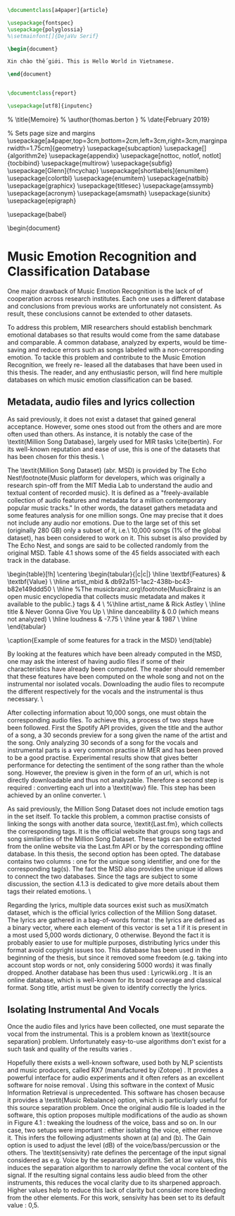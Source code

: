 ```tex
\documentclass[a4paper]{article}

\usepackage{fontspec}
\usepackage{polyglossia}
%\setmainfont[]{DejaVu Serif}

\begin{document}

Xin chào thế giới. This is Hello World in Vietnamese.

\end{document}


\documentclass{report}

\usepackage[utf8]{inputenc}
```


% \title{Memoire}
% \author{thomas.berton }
% \date{February 2019}

% Sets page size and margins
\usepackage[a4paper,top=3cm,bottom=2cm,left=3cm,right=3cm,marginparwidth=1.75cm]{geometry}
\usepackage{subcaption}
\usepackage[]{algorithm2e}
\usepackage{appendix}
\usepackage[nottoc, notlof, notlot]{tocbibind}
\usepackage{multirow}
\usepackage{subfig}
\usepackage[Glenn]{fncychap}
\usepackage[shortlabels]{enumitem}
\usepackage{colortbl}
\usepackage{enumitem}
\usepackage{natbib}
\usepackage{graphicx}
\usepackage{titlesec}
\usepackage{amssymb}
\usepackage{acronym}
\usepackage{amsmath}
\usepackage{siunitx}
\usepackage{epigraph}

\usepackage{babel}

\begin{document}

# Music Emotion Recognition and Classification Database

 One major drawback of Music Emotion Recognition is the lack of of cooperation across research institutes.  Each one uses a different database and conclusions from previous works are unfortunately not consistent. As result, these conclusions cannot be extended to other datasets. 

To address this problem, MIR researchers should establish benchmark emotional databases so that results would come from the same database and comparable.  A common database, analyzed by experts, would be time-saving and reduce errors such as songs labeled with a non-corresponding emotion.  To tackle this problem and contribute to the Music Emotion Recognition, we freely re- leased all the databases that have been used in this thesis.  The reader, and any enthusiastic person, will find here multiple databases on which music emotion classification can be based.


 ## Metadata, audio files and lyrics collection

As said previously, it does not exist a dataset that gained general acceptance. However, some ones stood out from the others and are more often used than others. As instance, it is notably the case of the \textit{Million Song Database}, largely used for MIR tasks \cite{bertin}. For its well-known reputation and ease of use, this is one of the datasets that has been chosen for this thesis. 
\\

The \textit{Million Song Dataset} (abr. MSD) is provided by The Echo Nest\footnote{Music platform for developers, which was originally a research spin-off from the MIT Media Lab to understand the audio and textual content of recorded music}. It is defined as a "freely-available collection of audio features and metadata for a million contemporary popular music tracks." In other words, the dataset gathers metadata and some features analysis for one million songs. One may precise that it does not include any audio nor emotions. Due to the large set of this set (originally 280 GB) only a subset of it, i.e.\ 10,000 songs (1$\%$ of the global dataset), has been considered to work on it. This subset is also provided by The Echo Nest, and songs are said to be collected randomly from the original MSD. Table 4.1 shows some of the 45 fields associated with each track in the database.


\begin{table}[!h]
\centering
\begin{tabular}{|c|c|}
  \hline
  \textbf{Features} & \textbf{Value} \\
  \hline
  artist\_mbid &  db92a151-1ac2-438b-bc43-b82e149ddd50  \\
  \hline
  %The musicbrainz.org\footnote{MusicBrainz is an open music encyclopedia that collects music metadata and makes it available to the public.} tags &  4  \\
  %\hline
  artist$\_$name &  Rick Astley \\
  \hline
   title & Never Gonna Give You Up \\
  \hline
   danceability & 0.0 (which means not analyzed) \\
  \hline 
   loudness &  -7.75 \\
  \hline
  year & 1987 \\
  \hline
\end{tabular}

\caption{Example of some features for a track in the MSD}
\end{table}

By looking at the features which have been already computed in the MSD, one may ask the interest of having audio files if some of their characteristics have already been computed. The reader should remember that these features have been computed on the whole song and not on the instrumental nor isolated vocals. Downloading the audio files to recompute the different respectively for the vocals and the instrumental is thus necessary.
\\

After collecting information about 10,000 songs, one must obtain the corresponding audio files. To achieve this, a process of two steps have been followed. First the Spotify API provides, given the title and the author of a song, a 30 seconds preview for a song given the name of the artist and the song. Only analyzing 30 seconds of a song for the vocals and instrumental parts is a very common practise in MER and has been proved to be a good practise. Experimental results show that gives better performance for detecting the sentiment of the song rather than the whole song. However, the preview is given in the form of an url, which is not directly downloadable and thus not analyzable. Therefore a second step is required : converting each url into a \textit{wav} file. This step has been achieved by an online converter.
\\ 
 
As said previously, the Million Song Dataset does not include emotion tags in the set itself. To tackle this problem, a common practise consists of linking the songs with another data source, \textit{Last.fm}, which collects the corresponding tags. It is the official website that groups song tags and song similarities of the Million Song Dataset. These tags can be extracted from the online website via the Last.fm API or by the corresponding offline database. In this thesis, the second option has been opted. The database contains two columns : one for the unique song identifier, and one for the corresponding tag(s). The fact the MSD also provides the unique id allows to connect the two databases. Since the tags are subject to some discussion, the section 4.1.3 is dedicated to give more details about them tags their related emotions.
\\

Regarding the lyrics, multiple data sources exist such as musiXmatch dataset, which is the official lyrics collection of the Million Song dataset. The lyrics are gathered in a bag-of-words format : the lyrics are defined as a binary vector, where each element of this vector is set a 1 if it is present in a most used 5,000 words dictionary, 0 otherwise. Beyond the fact it is probably easier to use for multiple purposes, distributing lyrics under this format avoid copyright issues too. This database has been used in the beginning of the thesis, but since it removed some freedom (e.g. taking into account stop words or not, only considering 5000 words)
it was finally dropped. Another database has been thus used : Lyricwiki.org . It is an online database, which is well-known for its broad coverage and classical format. Song title, artist must be given to identify correctly the lyrics. 

## Isolating Instrumental And Vocals
Once the audio files and lyrics have been collected, one must separate the vocal from the instrumental. This is a problem known as \textit{source separation} problem. Unfortunately easy-to-use algorithms don't exist for a such task and quality of the results varies .


Hopefully there exists a well-known software, used both by NLP scientists and music producers, called RX7 (manufactured by iZotope) . It provides a powerful interface for audio experiments and it often refers as an excellent software for noise removal . Using this software in the context of Music Information Retrieval is unprecedented. This software has chosen because it provides a \textit{Music Rebalance} option, which is particularly useful for this source separation problem. Once the original audio file is loaded in the software, this option proposes multiple modifications of the audio as shown in Figure 4.1 : tweaking the loudness of the voice, bass and so on. In our case, two setups were important : either isolating the voice, either remove it. This infers the following adjustments shown at (a) and (b). The Gain option is used to adjust the level (dB) of the voice/bass/percussion or the others. The \textit{sensivity} rate defines the percentage of the input signal considered as e.g. Voice by the separation algorithm. Set at low values, this induces the separation algorithm to narrowly define the vocal content of the signal. If the resulting signal contains less audio bleed from the other instruments, this reduces the vocal clarity due to its sharpened approach. Higher values help to reduce this lack of clarity but consider more bleeding from the other elements. For this work, sensivity has been set to its default value : 0,5.


<!--
% [Part about the algorithm behind. Need more info because nothing is available on the internet, probably for copyright secret. Work in progress]

<!--\begin{figure}[!h]
 <!--    \centering
<!--     \subfloat[][Parameters to isolate the acapella]
<!--     {\includegraphics[scale=0.5]{iso_voice.JPG}\label{<figure1>}}
<!-- /     \hspace{1 cm} -->
<!--      \subfloat[][Parameters to remove the vocals] -->
<!--      {\includegraphics[scale=0.5]{iso_instru.JPG}\label{<figure2>}} -->
<!--      \label{steady_state} -->
<!--      \caption{The two different operations during the source separation process} -->
<!-- \end{figure} -->

<!-- % The process of isolating vocalss
<!--% Regarding the previous works on this topic, most of them focused on isolating vocals from a stereo recording, where the position of the vocals  is useful for separation. However,


## Identifying Mood Categories
As said previously, the perception of emotion is subjective. This means one song may be considered as calm for a person, while another person would judge this song as happy. This, once again, proves the challenging difficulties MIR must deal with. This arises the question of “how to correctly label a song ?". This is only more complicated by the fact that perceived emotions is influenced by the mood of the listener and the place he listens to the music \cite{huron}. For this reason, platforms such as All Music Guide have invested a lot of time, money and human resources to annotate their music databases with high-quality emotions tags. For this reason they are unfortunately unlikely to share their data with the MIR research community. 
\\

Hopefully, there exists fast and free approaches to collect emotion annotations from human listeners. One may cite Last.fm, which has already been mentioned above. This website allows users to associate social tags to songs through their audio player interface. In 2007, no more than different 960,000 tags were identified and used for annotate songs. This is this dataset that has been used to determine the emotion of the songs in the database.
\\

Still, as the reader can expect, this dataset of tags is not deprived from weaknesses. As instance, it does not always include direct useful or desired emotion-related tags, such as \textit{sadness} or \textit{happiness}. It provides a range of different tags, which may be not relevant in this context of sentiment classification. Examples of irrelevant tags were related to a non-affective aspect ("beat", "trance") or were matter of personal taste (e.g.\ "bad", "good"). Others tags may relate the style of the songs or the period of release (e.g.\ "80s"), which are not useful in this context neither. Besides the fact that social tags contain irrelevant information, there exist ambiguous tags that can cause confusion. This is notably the case of the "love" tag. Does it mean the song is about love or did the annotator mean he loved the song ? 
\\

Table 4.2 shows the most 10 frequent tags that can be found in the dataset. It confirms the idea that social tags can be noisy and not directly emotion-related. The fact the "love" term is ranked 5th in the top 10 most frequent tags can give some clues about its ambiguous meaning too. 
\\

This shows the need of some cleanup. For this reason junk tags and tags with little or no affective meanings have been filtered out. A linguistic resource, \textit{WordNet-Affect}, has been particularly helpful for this task. It is an extension of WordNet defined as "a large lexical database of English nouns, verbs, adjectives and adverbs grouped into sets of synonyms i.e. synsets" . Each synset represent a distinct concept". WordNet-Affect, its extension, provides a powerful support by linking each non-noun or noun tag to the emotion synset it refer. It helped to filter tags which bear an emotional meaning from the non-interesting tags. For instance \textit{WordNet-Affect} would output, given the tag "sadly", the synset "sad", whereas it would output nothing for a "80s" tag.

%% Il faut clarifier les chiffres : combien de tags avec last fm et combien de mots uniques avec wordnet-affect. COmbien matchent ? 
<!--
\begin{table}[!h]
\centering
\begin{tabular}{|c|c|}
    \hline
    \textbf{Tag} & \textbf{Total count} \\
    \hline
    rock & 101,071 \\
    \hline
    pop & 69,159 \\
    \hline
    alternative & 55,777 \\
    \hline
    indie & 48;175 \\
    \hline
    electronic & 48,175 \\
    \hline
    female vocalist & 42,565 \\
    \hline
    favorites & 39,921 \\
    \hline
    Love & 34,901 \\
    \hline
    dance & 33,618 \\
    \hline
    00s & 31,432 \\
    \hline
\end{tabular}
\caption{Top 10 most frequent tags in the \textit{Last.fm} dataset}
\end{table}


The junk tags being filtered out, the useful tags had been  converted into emotional tags. However, by looking closer at some of them, it existed some emotional tags that didn't represent distinguishable meanings. In fact, many of them were synonyms and needed to be grouped together. Hence the 150 remaining emotional tags belonging to and being derived from the same synset in WordNet-Affect were grouped together. Due to its tree-based structure, Wordnet-Affect can easily find the "upper" emotional concept of an emotion. The reader can find an illustration of this tree in annex, at Figure A.3. As result the tags were merged into 19 groups, as shown in Table 4.3.
\\

For the classification experiments, each category should have enough samples to build reliable model. This is why categories with fewer than 20 songs were dropped, resulting in a database labeled with 15 emotional tags categories. The categories have been dropped are highlighted in blue in the Table 4.3.





% \section{Selecting the Songs}

% In a binary classification, each category needs negative samples as well. To create our negative sample set for a given category, an approach consist of chosing songs that are tagged with any of the terms found withing that category but heavily tagged with many other terms. Since a lot of negative samples could fit for each category, songs tagged with at least 15 others terms including mood terms in other categories were selected. 
 
% total = 2276


\begin{table}[!h]
\centering
\begin{tabular}{|c|c|}%c|}
    \hline
    \textbf{n$^{\circ}$} & \textbf{Categories} \\  %\textbf{\# of songs} \\
    \hline
    1 & calm, comfort, quiet, serene, mellow, chill out, chill \\ % & 170 \\
    \hline
    2 & sad, sadness, unhappy, melancholic, melancholy, misery,... \\ % & 187 \\
    \hline
    3 & happy, happiness, happy songs, happy music,... \\ % & 118  \\
    \hline
    4 & romantic, romantic music, affection, tender, love,...\\ %  & 788 \\
    \hline
    5 & upbeat, gleeful, high spirits, zest, enthusiastic,...\\ %  & 220 \\
    \hline
    6 & depressed, blue,dark, depressive, dreary,...\\ %  & 50 \\
    \hline
    7 & anger, angry, choleric, fury, outraged, rage, hostility, jealousy,..\\ %  & 49 \\
    \hline
    8 & grief, heartbreak, mournful, sorrow, sorry,... \\ % & 63 \\
    \hline
    9 & dreamy, captivation, admiration, awe, worship,... \\ % & 40 \\
    \hline
    10 & cheerful, cheer up, festive, jolly, jovial, merry,...\\ %  & 45 \\
    \hline
     \cellcolor{blue!25} 11 & \cellcolor{blue!25} brooding, contemplative, meditative,... \\ % & 22 \\
    \hline
    12 & aggression, aggressive, belligerence, bang,...\\ %  & 35 \\
    \hline
    13 & confident, encouraging, encouragement, optimism, confidence,... \\ % & 26 \\
    \hline
    14 & angst, anxiety, anxious, jumpy, nervous,...\\ %  & 202 \\
    \hline
    \cellcolor{blue!25} 15 &  \cellcolor{blue!25} earnest, heartfelt, earnestness,...\\ %  & 2 \\
    \hline 
     \cellcolor{blue!25}16 &  \cellcolor{blue!25}desire, hope, hopeful \\ % & 0 \\
    \hline
     \cellcolor{blue!25}17 &  \cellcolor{blue!25} pessimism, cynical, pessimistic, weltschmerz,... \\ % & 0 \\
    \hline
    18 & excitement, exciting, exhilarating, thrill, ardor,... \\ % & 137 \\
    \hline
    19 & shamefacedness, confusion, shame,...\\ %  & 122 \\
 
    \hline
\end{tabular}
\caption{The 19 emotional categories resulting from the Last.fm analysis}
\end{table}

\clearpage

\end{document}
